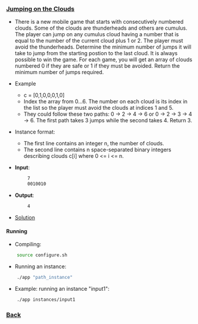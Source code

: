 ### [Jumping on the Clouds](https://www.hackerrank.com/challenges/jumping-on-the-clouds/problem)
- There is a new mobile game that starts with consecutively numbered clouds. Some of the clouds are thunderheads and others are cumulus. The player can jump on any cumulus cloud having a number that is equal to the number of the current cloud plus 1 or 2. The player must avoid the thunderheads. Determine the minimum number of jumps it will take to jump from the starting postion to the last cloud. It is always possible to win the game. For each game, you will get an array of clouds numbered 0 if they are safe or 1 if they must be avoided. Return the minimum number of jumps required.

- Example
    - c = [0,1,0,0,0,1,0] 
    - Index the array from 0...6. The number on each cloud is its index in the list so the player must avoid the clouds at indices 1 and 5.
    - They could follow these two paths: 0 -> 2 -> 4 -> 6 or 0 -> 2 -> 3 -> 4 -> 6. The first path takes 3 jumps while the second takes 4. Return 3.

- Instance format:
    - The first line contains an integer n, the number of clouds.
    - The second line contains n space-separated binary integers describing clouds c[i] where 0 <= i <= n.

- **Input**:
````bash
        7
        0010010
````

- **Output**:
````bash
        4
````

- [Solution](main.cpp)

#### Running
- Compiling:
````bash
    source configure.sh
````

- Running an instance:
````bash
    ./app "path_instance"
````

- Example: running an instance "input1":
````bash
    ./app instances/input1
````

### [Back](../../README.md)